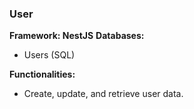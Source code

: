 
### User

**Framework: NestJS**
**Databases:**
- Users (SQL)

**Functionalities:**
- Create, update, and retrieve user data.
